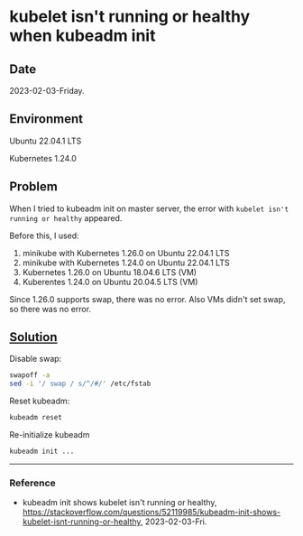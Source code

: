 # kubelet isn't running or healthy when kubeadm init

## Date

2023-02-03-Friday.

## Environment

Ubuntu 22.04.1 LTS

Kubernetes 1.24.0

## Problem

When I tried to kubeadm init on master server, the error with `kubelet isn't running or healthy` appeared.

Before this, I used:

1. minikube with Kubernetes 1.26.0 on Ubuntu 22.04.1 LTS 
2. minikube with Kubernetes 1.24.0 on Ubuntu 22.04.1 LTS
3. Kubernetes 1.26.0 on Ubuntu 18.04.6 LTS (VM)
4. Kuberentes 1.24.0 on Ubuntu 20.04.5 LTS (VM)

Since 1.26.0 supports swap, there was no error. Also VMs didn't set swap, so there was no error.

## [Solution](https://stackoverflow.com/questions/52119985/kubeadm-init-shows-kubelet-isnt-running-or-healthy)

Disable swap:

```Bash
swapoff -a
sed -i '/ swap / s/^/#/' /etc/fstab
```

Reset kubeadm:

```Bash
kubeadm reset
```

Re-initialize kubeadm

```Bash
kubeadm init ...
```

---

### Reference
- kubeadm init shows kubelet isn't running or healthy, https://stackoverflow.com/questions/52119985/kubeadm-init-shows-kubelet-isnt-running-or-healthy, 2023-02-03-Fri.
